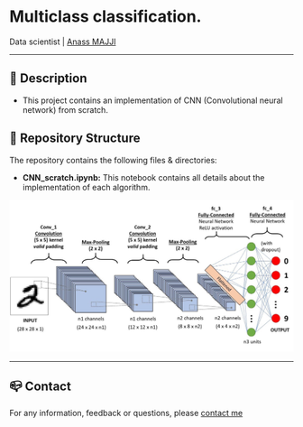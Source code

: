 # Multiclass classification.
Data scientist | [Anass MAJJI](https://www.linkedin.com/in/anass-majji-729773157/)
***

## :monocle_face: Description
- This project contains an implementation of CNN (Convolutional neural network) from scratch. </br>

 

## :rocket: Repository Structure
The repository contains the following files & directories:
- **CNN_scratch.ipynb:** This notebook contains all details about the implementation of each algorithm.
 


![](CNN.jpeg)






---
## :mailbox_closed: Contact
For any information, feedback or questions, please [contact me][anass-email]





[anass-email]: mailto:anassmajji34@gmail.com
